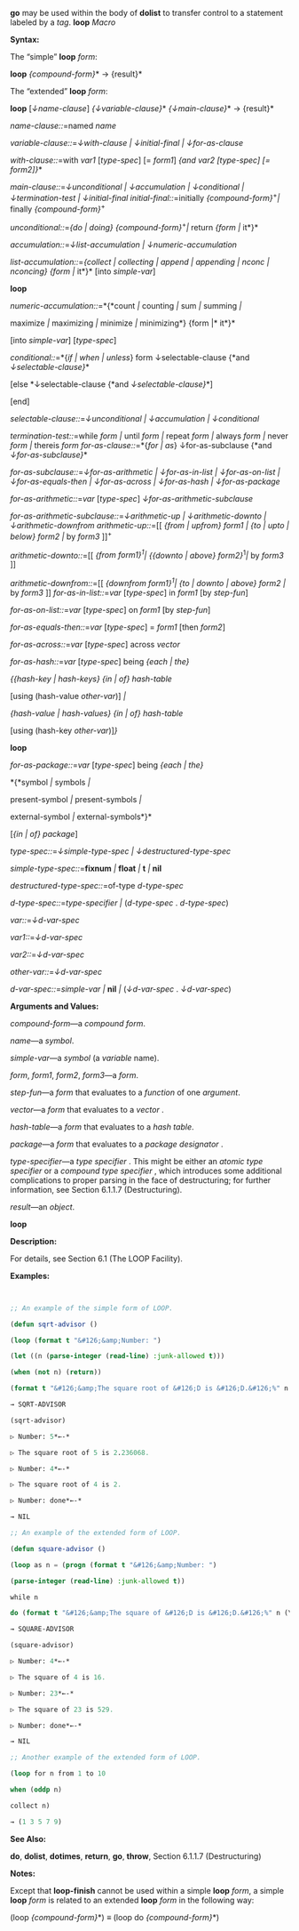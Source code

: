 **go** may be used within the body of **dolist** to transfer control to a statement labeled by a *tag*. **loop** *Macro* 



**Syntax:** 



The “simple” **loop** *form*: 



**loop** *\{compound-form\}*\* → \{result\}\* 



The “extended” **loop** *form*: 



**loop** [*↓name-clause*] *\{↓variable-clause\}*\* *\{↓main-clause\}*\* → \{result\}\* 



*name-clause::*=named *name* 



*variable-clause::*=*↓with-clause | ↓initial-final | ↓for-as-clause* 



*with-clause::*=with *var1* [*type-spec*] [= *form1*] *\{*and *var2* [*type-spec*] [= *form2*]*\}*\* 



*main-clause::*=*↓unconditional | ↓accumulation | ↓conditional | ↓termination-test | ↓initial-final initial-final::*=initially *\{compound-form\}*<sup>+</sup>*|* finally *\{compound-form\}*<sup>+</sup> 



*unconditional::*=*\{*do *|* doing*\} \{compound-form\}*<sup>+</sup>*|* return *\{form |* it*\}* 



*accumulation::*=*↓list-accumulation | ↓numeric-accumulation* 



*list-accumulation::*=*\{*collect *|* collecting *|* append *|* appending *|* nconc *|* nconcing*\} \{form |* it*\}* [into *simple-var*] 







 



 



**loop** 



*numeric-accumulation::*=*\{*count *|* counting *|* sum *|* summing *|* 



maximize *|* maximizing *|* minimize *|* minimizing*\} \{form |* it*\}* 



[into *simple-var*] [*type-spec*] 



*conditional::*=*\{*if *|* when *|* unless*\} form ↓selectable-clause \{*and *↓selectable-clause\}*\* 



[else *↓selectable-clause \{*and *↓selectable-clause\}*\*] 



[end] 



*selectable-clause::*=*↓unconditional | ↓accumulation | ↓conditional* 



*termination-test::*=while *form |* until *form |* repeat *form |* always *form |* never *form |* thereis *form for-as-clause::*=*\{*for *|* as*\} ↓for-as-subclause \{*and *↓for-as-subclause\}*\* 



*for-as-subclause::*=*↓for-as-arithmetic | ↓for-as-in-list | ↓for-as-on-list | ↓for-as-equals-then | ↓for-as-across | ↓for-as-hash | ↓for-as-package* 



*for-as-arithmetic::*=*var* [*type-spec*] *↓for-as-arithmetic-subclause* 



*for-as-arithmetic-subclause::*=*↓arithmetic-up | ↓arithmetic-downto | ↓arithmetic-downfrom arithmetic-up::*=[[ *\{*from *|* upfrom*\} form1 | \{*to *|* upto *|* below*\} form2 |* by *form3* ]]<sup>+</sup> 



*arithmetic-downto::*=[[ *\{*from *form1\}*<sup>1</sup>*| \{\{*downto *|* above*\} form2\}*<sup>1</sup>*|* by *form3* ]] 



*arithmetic-downfrom::*=[[ *\{*downfrom *form1\}*<sup>1</sup>*| \{*to *|* downto *|* above*\} form2 |* by *form3* ]] *for-as-in-list::*=*var* [*type-spec*] in *form1* [by *step-fun*] 



*for-as-on-list::*=*var* [*type-spec*] on *form1* [by *step-fun*] 



*for-as-equals-then::*=*var* [*type-spec*] = *form1* [then *form2*] 



*for-as-across::*=*var* [*type-spec*] across *vector* 



*for-as-hash::*=*var* [*type-spec*] being *\{*each *|* the*\}* 



*\{\{*hash-key *|* hash-keys*\} \{*in *|* of*\} hash-table* 



[using (hash-value *other-var*)] *|* 



*\{*hash-value *|* hash-values*\} \{*in *|* of*\} hash-table* 



[using (hash-key *other-var*)]*\}* 







 



 



**loop** 



*for-as-package::*=*var* [*type-spec*] being *\{*each *|* the*\}* 



*\{*symbol *|* symbols *|* 



present-symbol *|* present-symbols *|* 



external-symbol *|* external-symbols*\}* 



[*\{*in *|* of*\} package*] 



*type-spec::*=*↓simple-type-spec | ↓destructured-type-spec* 



*simple-type-spec::*=**fixnum** *|* **float** *|* **t** *|* **nil** 



*destructured-type-spec::*=of-type *d-type-spec* 



*d-type-spec::*=*type-specifier |* (*d-type-spec* . *d-type-spec*) 



*var::*=*↓d-var-spec* 



*var1::*=*↓d-var-spec* 



*var2::*=*↓d-var-spec* 



*other-var::*=*↓d-var-spec* 



*d-var-spec::*=*simple-var |* **nil** *|* (*↓d-var-spec* . *↓d-var-spec*) 



**Arguments and Values:** 



*compound-form*—a *compound form*. 



*name*—a *symbol*. 



*simple-var*—a *symbol* (a *variable* name). 



*form*, *form1*, *form2*, *form3*—a *form*. 



*step-fun*—a *form* that evaluates to a *function* of one *argument*. 



*vector*—a *form* that evaluates to a *vector* . 



*hash-table*—a *form* that evaluates to a *hash table*. 



*package*—a *form* that evaluates to a *package designator* . 



*type-specifier*—a *type specifier* . This might be either an *atomic type specifier* or a *compound type specifier* , which introduces some additional complications to proper parsing in the face of destructuring; for further information, see Section 6.1.1.7 (Destructuring). 



*result*—an *object*. 







 



 



**loop** 



**Description:** 



For details, see Section 6.1 (The LOOP Facility). 



**Examples:**
```lisp
 

;; An example of the simple form of LOOP. 

(defun sqrt-advisor () 

(loop (format t "&#126;&amp;Number: ") 

(let ((n (parse-integer (read-line) :junk-allowed t))) 

(when (not n) (return)) 

(format t "&#126;&amp;The square root of &#126;D is &#126;D.&#126;%" n (sqrt n))))) 

→ SQRT-ADVISOR 

(sqrt-advisor) 

▷ Number: 5*←-* 

▷ The square root of 5 is 2.236068. 

▷ Number: 4*←-* 

▷ The square root of 4 is 2. 

▷ Number: done*←-* 

→ NIL 

;; An example of the extended form of LOOP. 

(defun square-advisor () 

(loop as n = (progn (format t "&#126;&amp;Number: ") 

(parse-integer (read-line) :junk-allowed t)) 

while n 

do (format t "&#126;&amp;The square of &#126;D is &#126;D.&#126;%" n (\* n n)))) 

→ SQUARE-ADVISOR 

(square-advisor) 

▷ Number: 4*←-* 

▷ The square of 4 is 16. 

▷ Number: 23*←-* 

▷ The square of 23 is 529. 

▷ Number: done*←-* 

→ NIL 

;; Another example of the extended form of LOOP. 

(loop for n from 1 to 10 

when (oddp n) 

collect n) 

→ (1 3 5 7 9) 


```
**See Also:** 



**do**, **dolist**, **dotimes**, **return**, **go**, **throw**, Section 6.1.1.7 (Destructuring) 







 



 



**Notes:** 



Except that **loop-finish** cannot be used within a simple **loop** *form*, a simple **loop** *form* is related to an extended **loop** *form* in the following way: 



(loop *\{compound-form\}*\*) *≡* (loop do *\{compound-form\}*\*) 



